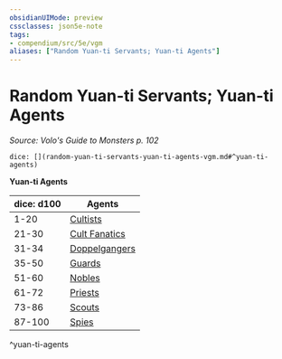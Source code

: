 ```yaml
---
obsidianUIMode: preview
cssclasses: json5e-note
tags:
- compendium/src/5e/vgm
aliases: ["Random Yuan-ti Servants; Yuan-ti Agents"]
---
```

# Random Yuan-ti Servants; Yuan-ti Agents
*Source: Volo's Guide to Monsters p. 102* 

`dice: [](random-yuan-ti-servants-yuan-ti-agents-vgm.md#^yuan-ti-agents)`

**Yuan-ti Agents**

| dice: d100 | Agents |
|------------|--------|
| 1-20 | [Cultists](b_cultist.md) |
| 21-30 | [Cult Fanatics](b_cult-fanatic.md) |
| 31-34 | [Doppelgangers](b_doppelganger.md) |
| 35-50 | [Guards](b_guard.md) |
| 51-60 | [Nobles](2.%20GM%20Tools/5eTools%20Compendium%20&%20Rules/z_compendium/bestiary/humanoid/b_noble.md) |
| 61-72 | [Priests](b_priest.md) |
| 73-86 | [Scouts](b_scout.md) |
| 87-100 | [Spies](b_spy.md) |
^yuan-ti-agents